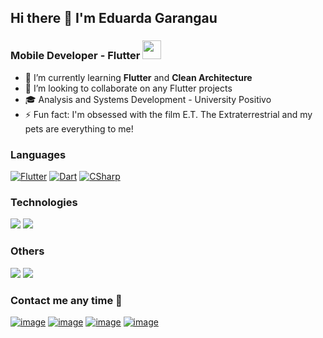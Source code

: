 ## Hi there 👋 I'm Eduarda Garangau
### Mobile Developer - Flutter <img src="https://media.giphy.com/media/WUlplcMpOCEmTGBtBW/giphy.gif" width="30">

- 🌱 I’m currently learning **Flutter** and **Clean Architecture**
- 👯 I’m looking to collaborate on any Flutter projects
- 🎓 Analysis and Systems Development - University Positivo 
- ⚡ Fun fact: I'm obsessed with the film E.T. The Extraterrestrial and my pets are everything to me!

### Languages
[![Flutter](https://img.shields.io/badge/-Flutter-000?&logo=Flutter)](https://img.shields.io/badge/-Flutter-000?&logo=Flutter)
[![Dart](https://img.shields.io/badge/-Dart-000?&logo=Dart)](https://img.shields.io/badge/-Flutter-000?&logo=Flutter)
[![CSharp](https://img.shields.io/badge/-csharp-000?&logo=csharp)](https://img.shields.io/badge/-Flutter-000?&logo=Flutter)

### Technologies
[![](https://img.shields.io/badge/-Firebase-000?&logo=Firebase)](https://img.shields.io/badge/-Firebase-000?&logo=Firebase)
[![](https://img.shields.io/badge/-SQLite-000?&logo=SQLite)](https://img.shields.io/badge/-SQLite-000?&logo=SQLite)

### Others
[![](https://img.shields.io/badge/-git-000?&logo=git)](https://img.shields.io/badge/-git-000?&logo=git)
[![](https://img.shields.io/badge/-json-000?&logo=json)](https://img.shields.io/badge/-json-000?&logo=json)

### Contact me any time 🤝
[![image](https://img.shields.io/badge/LinkedIn-0077B5?style=for-the-badge&logo=linkedin&logoColor=white)](https://www.linkedin.com/in/eduarda-garangau-b69197177/)
[![image](https://img.shields.io/badge/Gmail-D14836?style=for-the-badge&logo=gmail&logoColor=white)](mailto:eduardagarangau98@gmail.com)
[![image](https://img.shields.io/badge/Instagram-E4405F?style=for-the-badge&logo=instagram&logoColor=white)](https://instagram.com/eduardagarangau)
[![image](https://img.shields.io/badge/WhatsApp-32a83e?style=for-the-badge&logo=Whatsapp&logoColor=whitehite)](https://wa.me/5541996717016?text=Ol%C3%A1%20Eduarda!)
